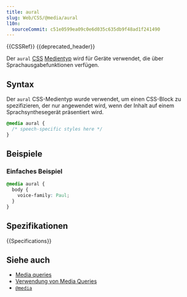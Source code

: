 ```yaml
---
title: aural
slug: Web/CSS/@media/aural
l10n:
  sourceCommit: c51e0599ea09c0e6d035c635db9f48ad1f241490
---
```


{{CSSRef}} {{deprecated_header}}

Der `aural` [CSS](/de/docs/Web/CSS) [Medientyp](/de/docs/Web/CSS/@media#media_types) wird für Geräte verwendet, die über Sprachausgabefunktionen verfügen.

## Syntax

Der `aural` CSS-Medientyp wurde verwendet, um einen CSS-Block zu spezifizieren, der nur angewendet wird, wenn der Inhalt auf einem Sprachsynthesegerät präsentiert wird.

```css
@media aural {
  /* speech-specific styles here */
}
```

## Beispiele

### Einfaches Beispiel

```css
@media aural {
  body {
    voice-family: Paul;
  }
}
```

## Spezifikationen

{{Specifications}}

## Siehe auch

- [Media queries](/de/docs/Web/CSS/CSS_media_queries)
- [Verwendung von Media Queries](/de/docs/Web/CSS/CSS_media_queries/Using_media_queries)
- [`@media`](/de/docs/Web/CSS/@media)
